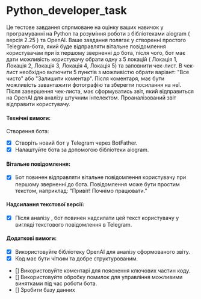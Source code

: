 # Python_developer_task

Це тестове завдання спрямоване на оцінку ваших навичок у програмуванні на Python та розуміння роботи з бібліотеками aiogram ( версія 2.25 ) та OpenAI. 
Ваше завдання полягає у створенні простого Telegram-бота, який буде відправляти вітальне повідомлення користувачам при їх першому зверненні до бота, 
після чого, бот має дати можливість користувачу  обрати одну з 5 локацій ( Локація 1, Локація 2, Локація 3, Локація 4, Локація 5) та заповнити чек-лист. 
В чек-лист необхідно включити  5 пунктів з можливістю обрати варіант:  "Все чисто" або "Залишити коментар". Після коментаря, має бути можливість завантажити 
фотографію та зберегти посилання на неї. Після завершення чек-листа, має сформуватись звіт, який відправиться на OpenAI для аналізу штучним інтелектом. 
Проаналізований звіт відправити користувачу. 

#### Технічні вимоги:
Створення бота:
- [x] Створіть новий бот у Telegram через BotFather.
- [x] Налаштуйте бота за допомогою бібліотеки aiogram.

#### Вітальне повідомлення:
- [x] Бот повинен відправляти вітальне повідомлення користувачу при першому зверненні до бота. Повідомлення може бути простим текстом, наприклад: "Привіт! Почнімо працювати."

#### Надсилання текстової версії:
- [x] Після аналізу , бот повинен надсилати цей текст користувачу у вигляді текстового повідомлення в Telegram.

#### Додаткові вимоги:
- [x] Використовуйте бібліотеку OpenAI для аналізу сформованого звіту.
- [x] Код має бути чітким та добре структурованим.
- [] Використовуйте коментарі для пояснення ключових частин коду.
- [] Використовуйте обробку помилок для управління можливими винятками під час роботи бота.
- [] Зробити базу данних